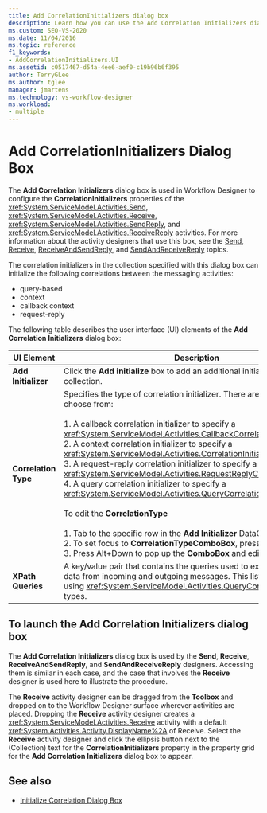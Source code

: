 ```yaml
---
title: Add CorrelationInitializers dialog box
description: Learn how you can use the Add Correlation Initializers dialog box in Workflow Designer to configure the CorrelationInitializers properties of the Send, Receive, and SendReply activities.
ms.custom: SEO-VS-2020
ms.date: 11/04/2016
ms.topic: reference
f1_keywords:
- AddCorrelationInitializers.UI
ms.assetid: c0517467-d54a-4ee6-aef0-c19b96b6f395
author: TerryGLee
ms.author: tglee
manager: jmartens
ms.technology: vs-workflow-designer
ms.workload:
- multiple
---
```

# Add CorrelationInitializers Dialog Box

The **Add Correlation Initializers** dialog box is used in Workflow Designer to configure the **CorrelationInitializers** properties of the <xref:System.ServiceModel.Activities.Send>, <xref:System.ServiceModel.Activities.Receive>, <xref:System.ServiceModel.Activities.SendReply>, and <xref:System.ServiceModel.Activities.ReceiveReply> activities. For more information about the activity designers that use this box, see the [Send](../workflow-designer/send-activity-designer.md), [Receive](../workflow-designer/receive-activity-designer.md), [ReceiveAndSendReply](../workflow-designer/receiveandsendreply-template-designer.md), and [SendAndReceiveReply](../workflow-designer/sendandreceivereply-template-designer.md) topics.

The correlation initializers in the collection specified with this dialog box can initialize the following correlations between the messaging activities:

- query-based
- context
- callback context
- request-reply

The following table describes the user interface (UI) elements of the **Add Correlation Initializers** dialog box:

|UI Element|Description|
|-|-----------------|
|**Add Initializer**|Click the **Add initialize** box to add an additional initializer to the collection.|
|**Correlation Type**|Specifies the type of correlation initializer. There are four types to choose from:<br /><br /> 1. A callback correlation initializer to specify a <xref:System.ServiceModel.Activities.CallbackCorrelationInitializer>.<br />2. A context correlation initializer to specify a <xref:System.ServiceModel.Activities.CorrelationInitializer>.<br />3. A request-reply correlation initializer to specify a <xref:System.ServiceModel.Activities.RequestReplyCorrelationInitializer>.<br />4. A query correlation initializer to specify a <xref:System.ServiceModel.Activities.QueryCorrelationInitializer>.<br /><br /> To edit the **CorrelationType**<br /><br /> 1. Tab to the specific row in the **Add Initializer** DataGrid.<br />2. To set focus to **CorrelationTypeComboBox**, press **Ctrl**+**Tab**.<br />3. Press Alt+Down to pop up the **ComboBox** and edit it.|
|**XPath Queries**|A key/value pair that contains the queries used to extract correlation data from incoming and outgoing messages. This list is only valid when using <xref:System.ServiceModel.Activities.QueryCorrelationInitializer> types.|

## To launch the Add Correlation Initializers dialog box

 The **Add Correlation Initializers** dialog box is used by the **Send**, **Receive**, **ReceiveAndSendReply**, and **SendAndReceiveReply** designers. Accessing them is similar in each case, and the case that involves the **Receive** designer is used here to illustrate the procedure.

 The **Receive** activity designer can be dragged from the **Toolbox** and dropped on to the Workflow Designer surface wherever activities are placed. Dropping the **Receive** activity designer creates a <xref:System.ServiceModel.Activities.Receive> activity with a default <xref:System.Activities.Activity.DisplayName%2A> of Receive. Select the **Receive** activity designer and click the ellipsis button next to the (Collection) text for the **CorrelationInitializers** property in the property grid for the **Add Correlation Initializers** dialog box to appear.

## See also

- [Initialize Correlation Dialog Box](../workflow-designer/initialize-correlation-dialog-box.md)
